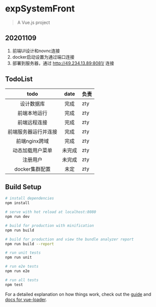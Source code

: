 # expSystemFront

> A Vue.js project

## 20201109

1. 前端UI设计和novnc连接
2. docker启动设置为通过端口连接
2. 部署到服务器，通过 http://49.234.13.89:8081/ 连接

## TodoList

|  todo   | date  |  负责  |
|  :----:  | :----:  |  ----  |
| 设计数据库  | 完成 |  zty   |
| 前端本地运行 | 完成 | zty |
| 前端远程连接 | 完成 | zty |
| 前端服务器运行并连接 | 完成 | zty |
| 前端nginx跨域 | 完成 | zty|
| 动态加载用户菜单| 未完成| zty|
| 注册用户| 未完成| zty|
| docker集群配置  | 未定 | zty   |

## Build Setup

``` bash
# install dependencies
npm install

# serve with hot reload at localhost:8080
npm run dev

# build for production with minification
npm run build

# build for production and view the bundle analyzer report
npm run build --report

# run unit tests
npm run unit

# run e2e tests
npm run e2e

# run all tests
npm test
```

For a detailed explanation on how things work, check out the [guide](http://vuejs-templates.github.io/webpack/)
and [docs for vue-loader](http://vuejs.github.io/vue-loader).
